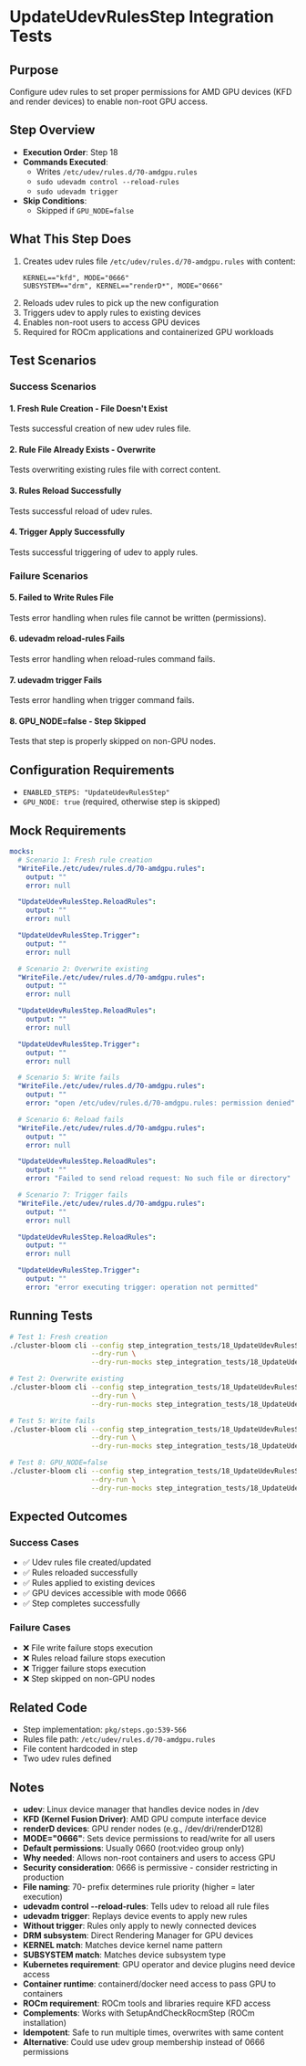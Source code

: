 # UpdateUdevRulesStep Integration Tests

## Purpose
Configure udev rules to set proper permissions for AMD GPU devices (KFD and render devices) to enable non-root GPU access.

## Step Overview
- **Execution Order**: Step 18
- **Commands Executed**:
  - Writes `/etc/udev/rules.d/70-amdgpu.rules`
  - `sudo udevadm control --reload-rules`
  - `sudo udevadm trigger`
- **Skip Conditions**:
  - Skipped if `GPU_NODE=false`

## What This Step Does
1. Creates udev rules file `/etc/udev/rules.d/70-amdgpu.rules` with content:
   ```
   KERNEL=="kfd", MODE="0666"
   SUBSYSTEM=="drm", KERNEL=="renderD*", MODE="0666"
   ```
2. Reloads udev rules to pick up the new configuration
3. Triggers udev to apply rules to existing devices
4. Enables non-root users to access GPU devices
5. Required for ROCm applications and containerized GPU workloads

## Test Scenarios

### Success Scenarios

#### 1. Fresh Rule Creation - File Doesn't Exist
Tests successful creation of new udev rules file.

#### 2. Rule File Already Exists - Overwrite
Tests overwriting existing rules file with correct content.

#### 3. Rules Reload Successfully
Tests successful reload of udev rules.

#### 4. Trigger Apply Successfully
Tests successful triggering of udev to apply rules.

### Failure Scenarios

#### 5. Failed to Write Rules File
Tests error handling when rules file cannot be written (permissions).

#### 6. udevadm reload-rules Fails
Tests error handling when reload-rules command fails.

#### 7. udevadm trigger Fails
Tests error handling when trigger command fails.

#### 8. GPU_NODE=false - Step Skipped
Tests that step is properly skipped on non-GPU nodes.

## Configuration Requirements

- `ENABLED_STEPS: "UpdateUdevRulesStep"`
- `GPU_NODE: true` (required, otherwise step is skipped)

## Mock Requirements

```yaml
mocks:
  # Scenario 1: Fresh rule creation
  "WriteFile./etc/udev/rules.d/70-amdgpu.rules":
    output: ""
    error: null

  "UpdateUdevRulesStep.ReloadRules":
    output: ""
    error: null

  "UpdateUdevRulesStep.Trigger":
    output: ""
    error: null

  # Scenario 2: Overwrite existing
  "WriteFile./etc/udev/rules.d/70-amdgpu.rules":
    output: ""
    error: null

  "UpdateUdevRulesStep.ReloadRules":
    output: ""
    error: null

  "UpdateUdevRulesStep.Trigger":
    output: ""
    error: null

  # Scenario 5: Write fails
  "WriteFile./etc/udev/rules.d/70-amdgpu.rules":
    output: ""
    error: "open /etc/udev/rules.d/70-amdgpu.rules: permission denied"

  # Scenario 6: Reload fails
  "WriteFile./etc/udev/rules.d/70-amdgpu.rules":
    output: ""
    error: null

  "UpdateUdevRulesStep.ReloadRules":
    output: ""
    error: "Failed to send reload request: No such file or directory"

  # Scenario 7: Trigger fails
  "WriteFile./etc/udev/rules.d/70-amdgpu.rules":
    output: ""
    error: null

  "UpdateUdevRulesStep.ReloadRules":
    output: ""
    error: null

  "UpdateUdevRulesStep.Trigger":
    output: ""
    error: "error executing trigger: operation not permitted"
```

## Running Tests

```bash
# Test 1: Fresh creation
./cluster-bloom cli --config step_integration_tests/18_UpdateUdevRulesStep/01-fresh-creation/config.yaml \
                    --dry-run \
                    --dry-run-mocks step_integration_tests/18_UpdateUdevRulesStep/01-fresh-creation/mocks.yaml

# Test 2: Overwrite existing
./cluster-bloom cli --config step_integration_tests/18_UpdateUdevRulesStep/02-overwrite-existing/config.yaml \
                    --dry-run \
                    --dry-run-mocks step_integration_tests/18_UpdateUdevRulesStep/02-overwrite-existing/mocks.yaml

# Test 5: Write fails
./cluster-bloom cli --config step_integration_tests/18_UpdateUdevRulesStep/05-write-fails/config.yaml \
                    --dry-run \
                    --dry-run-mocks step_integration_tests/18_UpdateUdevRulesStep/05-write-fails/mocks.yaml

# Test 8: GPU_NODE=false
./cluster-bloom cli --config step_integration_tests/18_UpdateUdevRulesStep/08-non-gpu-node/config.yaml \
                    --dry-run \
                    --dry-run-mocks step_integration_tests/18_UpdateUdevRulesStep/08-non-gpu-node/mocks.yaml
```

## Expected Outcomes

### Success Cases
- ✅ Udev rules file created/updated
- ✅ Rules reloaded successfully
- ✅ Rules applied to existing devices
- ✅ GPU devices accessible with mode 0666
- ✅ Step completes successfully

### Failure Cases
- ❌ File write failure stops execution
- ❌ Rules reload failure stops execution
- ❌ Trigger failure stops execution
- ❌ Step skipped on non-GPU nodes

## Related Code
- Step implementation: `pkg/steps.go:539-566`
- Rules file path: `/etc/udev/rules.d/70-amdgpu.rules`
- File content hardcoded in step
- Two udev rules defined

## Notes
- **udev**: Linux device manager that handles device nodes in /dev
- **KFD (Kernel Fusion Driver)**: AMD GPU compute interface device
- **renderD devices**: GPU render nodes (e.g., /dev/dri/renderD128)
- **MODE="0666"**: Sets device permissions to read/write for all users
- **Default permissions**: Usually 0660 (root:video group only)
- **Why needed**: Allows non-root containers and users to access GPU
- **Security consideration**: 0666 is permissive - consider restricting in production
- **File naming**: 70- prefix determines rule priority (higher = later execution)
- **udevadm control --reload-rules**: Tells udev to reload all rule files
- **udevadm trigger**: Replays device events to apply new rules
- **Without trigger**: Rules only apply to newly connected devices
- **DRM subsystem**: Direct Rendering Manager for GPU devices
- **KERNEL match**: Matches device kernel name pattern
- **SUBSYSTEM match**: Matches device subsystem type
- **Kubernetes requirement**: GPU operator and device plugins need device access
- **Container runtime**: containerd/docker need access to pass GPU to containers
- **ROCm requirement**: ROCm tools and libraries require KFD access
- **Complements**: Works with SetupAndCheckRocmStep (ROCm installation)
- **Idempotent**: Safe to run multiple times, overwrites with same content
- **Alternative**: Could use udev group membership instead of 0666 permissions
